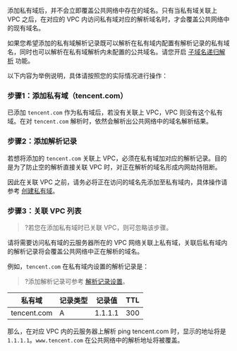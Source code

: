添加私有域后，并不会立即覆盖公共网络中存在的域名。只有当私有域关联上 VPC 之后，在对应的 VPC 内访问私有域对应的解析域名时，才会覆盖公共网络中的现有域名。

如果您希望添加的私有域解析记录既可以解析在私有域内配置有解析记录的私有域名，同时也可以解析在私有域解析内未配置的公共域名。请您开启 [子域名递归解析](https://cloud.tencent.com/document/product/1338/50547) 功能。

以下内容为举例说明，具体请按照您的实际情况进行操作：
### 步骤1：添加私有域（tencent.com）
已添加 `tencent.com` 作为私有域后，若没有关联上 VPC，VPC 则没有这个私有域。在对 `tencent.com` 解析时，依然会解析出公共网络中的域名解析结果。

### 步骤2：添加解析记录
若想将添加的 `tencent.com` 关联上 VPC，必须在私有域加对应的解析记录。目的是为了防止空的解析直接关联 VPC 时，对正在解析的域名形成内网劫持阻断。

因此在关联 VPC 之前，请务必将正在访问的域名先添加至私有域内，具体操作请参考 [创建私有域](https://cloud.tencent.com/document/product/1338/50532)。

### 步骤3：关联 VPC 列表
>?若您在添加私有域时已关联 VPC，则可忽略该步骤。
>
请将需要访问私有域的云服务器所在的 VPC 网络关联上私有域，关联后私有域内的解析记录将会覆盖公共网络中正在解析的域名。

例如，`tencent.com` 在私有域内设置的解析记录是：
>?添加解析记录可参考 [解析记录设置](https://cloud.tencent.com/document/product/1338/50538)。
>
| 私有域 | 记录类型 | 记录值 | TTL | 
|---------|---------|---------|---------|
| tencent.com | A | 1.1.1.1 | 300|

那么，在对应 VPC 内的云服务器上解析 ping tencent.com 时，显示的地址将是 `1.1.1.1`。`www.tencent.com` 在公共网络中的解析地址将被覆盖。 
